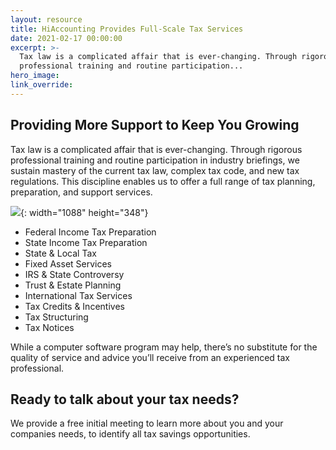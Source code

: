 ```yaml
---
layout: resource
title: HiAccounting Provides Full-Scale Tax Services
date: 2021-02-17 00:00:00
excerpt: >-
  Tax law is a complicated affair that is ever-changing. Through rigorous
  professional training and routine participation...
hero_image:
link_override:
---
```


## Providing More Support to Keep You Growing

Tax law is a complicated affair that is ever-changing. Through rigorous professional training and routine participation in industry briefings, we sustain mastery of the current tax law, complex tax code, and new tax regulations. This discipline enables us to offer a full range of tax planning, preparation, and support services.

![](uploads/tax-serve-clips.JPG){: width="1088" height="348"}

* Federal Income Tax Preparation
* State Income Tax Preparation
* State & Local Tax
* Fixed Asset Services
* IRS & State Controversy
* Trust & Estate Planning
* International Tax Services
* Tax Credits & Incentives
* Tax Structuring
* Tax Notices

While a computer software program may help, there’s no substitute for the quality of service and advice you’ll receive from an experienced tax professional.

## Ready to talk about your tax needs?

We provide a free initial meeting to learn more about you and your companies needs, to identify all tax savings opportunities.
